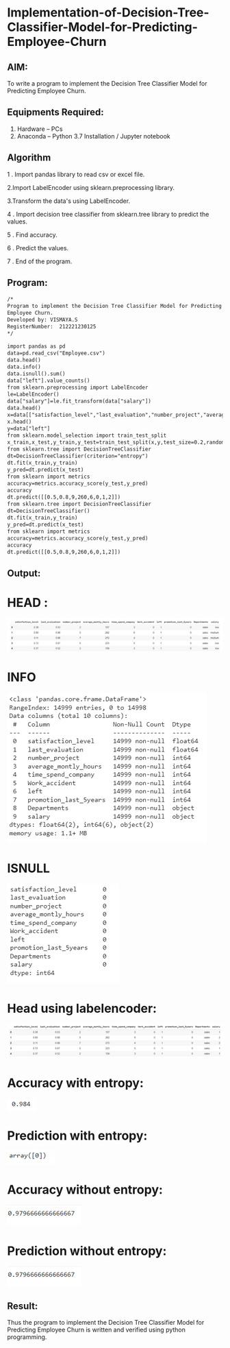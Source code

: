 # Implementation-of-Decision-Tree-Classifier-Model-for-Predicting-Employee-Churn

## AIM:
To write a program to implement the Decision Tree Classifier Model for Predicting Employee Churn.

## Equipments Required:
1. Hardware – PCs
2. Anaconda – Python 3.7 Installation / Jupyter notebook

## Algorithm
1 . Import pandas library to read csv or excel file.

2.Import LabelEncoder using sklearn.preprocessing library.

3.Transform the data's using LabelEncoder.

4 . Import decision tree classifier from sklearn.tree library to predict the values.

5 . Find accuracy.

6 . Predict the values.

7 . End of the program.

## Program:
```
/*
Program to implement the Decision Tree Classifier Model for Predicting Employee Churn.
Developed by: VISMAYA.S
RegisterNumber:  212221230125
*/
```
~~~
import pandas as pd
data=pd.read_csv("Employee.csv")
data.head()
data.info()
data.isnull().sum()
data["left"].value_counts()
from sklearn.preprocessing import LabelEncoder
le=LabelEncoder()
data["salary"]=le.fit_transform(data["salary"])
data.head()
x=data[["satisfaction_level","last_evaluation","number_project","average_montly_hours","time_spend_company","Work_accident","promotion_last_5years","salary"]]
x.head()
y=data["left"]
from sklearn.model_selection import train_test_split
x_train,x_test,y_train,y_test=train_test_split(x,y,test_size=0.2,random_state=100)
from sklearn.tree import DecisionTreeClassifier
dt=DecisionTreeClassifier(criterion="entropy")
dt.fit(x_train,y_train)
y_pred=dt.predict(x_test)
from sklearn import metrics
accuracy=metrics.accuracy_score(y_test,y_pred)
accuracy
dt.predict([[0.5,0.8,9,260,6,0,1,2]])
from sklearn.tree import DecisionTreeClassifier
dt=DecisionTreeClassifier()
dt.fit(x_train,y_train)
y_pred=dt.predict(x_test)
from sklearn import metrics
accuracy=metrics.accuracy_score(y_test,y_pred)
accuracy
dt.predict([[0.5,0.8,9,260,6,0,1,2]])
~~~
## Output:
# HEAD :
![output](61.png)

# INFO
![output](62.png)
# ISNULL
![output](63.png)
# Head using labelencoder:
![output](64.png)

# Accuracy with entropy:
![output](65.png)

# Prediction with entropy:
![output](66.png)

#  Accuracy without entropy:
![output](67.png)

# Prediction without entropy:
![output](67.png)


## Result:
Thus the program to implement the  Decision Tree Classifier Model for Predicting Employee Churn is written and verified using python programming.
